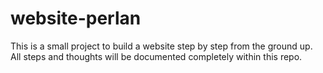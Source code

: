 # website-perlan
This is a small project to build a website step by step from the ground up.
All steps and thoughts will be documented completely within this repo.

